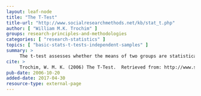 ```yaml
---
layout: leaf-node
title: "The T-Test"
title-url: "http://www.socialresearchmethods.net/kb/stat_t.php"
author: [ "William M.K. Trochim" ]
groups: research-principles-and-methodologies
categories: [ "research-statistics" ]
topics: [ "basic-stats-t-tests-independent-samples" ]
summary: >
     The t-test assesses whether the means of two groups are statistically different from each other. This analysis is appropriate whenever you want to compare the means of two groups, and especially appropriate as the analysis for the posttest-only two-group randomized experimental design.
cite: >
     Trochim, W. M. K. (2006) The T-Test.  Retrieved from: http://www.socialresearchmethods.net/kb/stat_t.php
pub-date: 2006-10-20
added-date: 2017-04-30
resource-type: external-page
---
```

